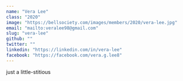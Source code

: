 ```yaml
---
name: "Vera Lee"
class: "2020"
image: "https://bellsociety.com/images/members/2020/vera-lee.jpg"
email: "mailto:veralee98@gmail.com"
slug: "vera-lee"
github: ""
twitter: ""
linkedin: "https://linkedin.com/in/vera-lee"
facebook: "https://facebook.com/vera.g.lee8"
---
```

just a little-stitious